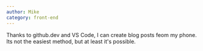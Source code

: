 ```yaml
---
author: Mike
category: front-end
---
```


Thanks to github.dev and VS Code, I can create blog posts feom my phone. Its not the easiest method, but at least it's possible.
